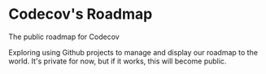 # Codecov's Roadmap
The public roadmap for Codecov

Exploring using Github projects to manage and display our roadmap to the world. It's private for now, but if it works, this will become public. 
